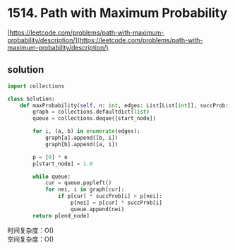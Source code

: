 # 1514. Path with Maximum Probability

[https://leetcode.com/problems/path-with-maximum-probability/description/](https://leetcode.com/problems/path-with-maximum-probability/description/)

## solution

```python
import collections

class Solution:
    def maxProbability(self, n: int, edges: List[List[int]], succProb: List[float], start_node: int, end_node: int) -> float:
        graph = collections.defaultdict(list)
        queue = collections.deque([start_node])

        for i, (a, b) in enumerate(edges):
            graph[a].append([b, i])
            graph[b].append([a, i])

        p = [0] * n
        p[start_node] = 1.0

        while queue:
            cur = queue.popleft()
            for nei, i in graph[cur]:
                if p[cur] * succProb[i] > p[nei]:
                    p[nei] = p[cur] * succProb[i]
                    queue.append(nei)
        return p[end_node]
```

时间复杂度：O() <br>
空间复杂度：O()
